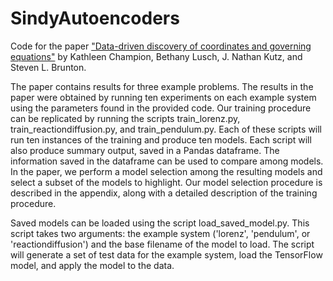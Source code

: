 # SindyAutoencoders

Code for the paper ["Data-driven discovery of coordinates and governing equations"](https://arxiv.org/abs/1904.02107) by Kathleen Champion, Bethany Lusch, J. Nathan Kutz, and Steven L. Brunton.

The paper contains results for three example problems. The results in the paper were obtained by running ten experiments on each example system using the parameters found in the provided code. Our training procedure can be replicated by running the scripts train_lorenz.py, train_reactiondiffusion.py, and train_pendulum.py. Each of these scripts will run ten instances of the training and produce ten models. Each script will also produce summary output, saved in a Pandas dataframe. The information saved in the dataframe can be used to compare among models. In the paper, we perform a model selection among the resulting models and select a subset of the models to highlight. Our model selection procedure is described in the appendix, along with a detailed description of the training procedure.

Saved models can be loaded using the script load_saved_model.py. This script takes two arguments: the example system ('lorenz', 'pendulum', or 'reactiondiffusion') and the base filename of the model to load. The script will generate a set of test data for the example system, load the TensorFlow model, and apply the model to the data.
